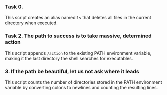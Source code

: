 ### Task 0. <o>
This script creates an alias named `ls` that deletes all files in the current directory when executed.

### Task 2. The path to success is to take massive, determined action
This script appends `/action` to the existing PATH environment variable, making it the last directory the shell searches for executables.

### 3. If the path be beautiful, let us not ask where it leads
This script counts the number of directories stored in the PATH environment variable by converting colons to newlines and counting the resulting lines.
